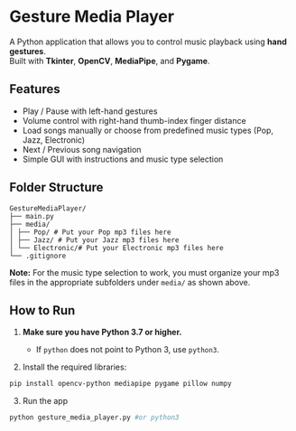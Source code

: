 # Gesture Media Player

A Python application that allows you to control music playback using **hand gestures**.  
Built with **Tkinter**, **OpenCV**, **MediaPipe**, and **Pygame**.

## Features

- Play / Pause with left-hand gestures
- Volume control with right-hand thumb-index finger distance
- Load songs manually or choose from predefined music types (Pop, Jazz, Electronic)
- Next / Previous song navigation
- Simple GUI with instructions and music type selection

## Folder Structure
```
GestureMediaPlayer/
├── main.py
├── media/
│ ├── Pop/ # Put your Pop mp3 files here
│ ├── Jazz/ # Put your Jazz mp3 files here
│ └── Electronic/# Put your Electronic mp3 files here
└── .gitignore
```
**Note:** For the music type selection to work, you must organize your mp3 files in the appropriate subfolders under `media/` as shown above.


## How to Run

1. **Make sure you have Python 3.7 or higher.**  
   - If `python` does not point to Python 3, use `python3`.

2. Install the required libraries:
```bash
pip install opencv-python mediapipe pygame pillow numpy
```

3. Run the app
```bash
python gesture_media_player.py #or python3 
```
